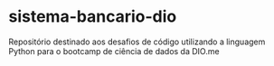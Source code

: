 # sistema-bancario-dio
Repositório destinado aos desafios de código utilizando a linguagem Python para o bootcamp de ciência de dados da DIO.me
